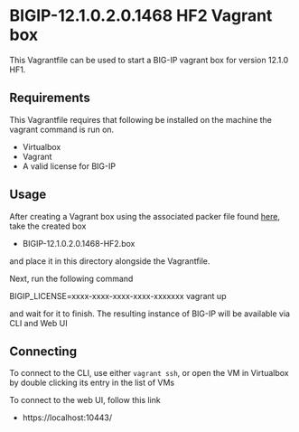 # BIGIP-12.1.0.2.0.1468 HF2 Vagrant box

This Vagrantfile can be used to start a BIG-IP vagrant box for version
12.1.0 HF1.

## Requirements

This Vagrantfile requires that following be installed on the machine the
vagrant command is run on.

  * Virtualbox
  * Vagrant
  * A valid license for BIG-IP

## Usage

After creating a Vagrant box using the associated packer file found
[here](https://github.com/f5devcentral/f5-packer-templates/tree/master/bigip-12.1.0-hf2-x86_64-box),
take the created box 

  * BIGIP-12.1.0.2.0.1468-HF2.box

and place it in this directory alongside the Vagrantfile.

Next, run the following command

  BIGIP_LICENSE=xxxx-xxxx-xxxx-xxxx-xxxxxxx vagrant up

and wait for it to finish. The resulting instance of BIG-IP will be
available via CLI and Web UI

## Connecting

To connect to the CLI, use either `vagrant ssh`, or open the VM in Virtualbox
by double clicking its entry in the list of VMs

To connect to the web UI, follow this link

  * https://localhost:10443/